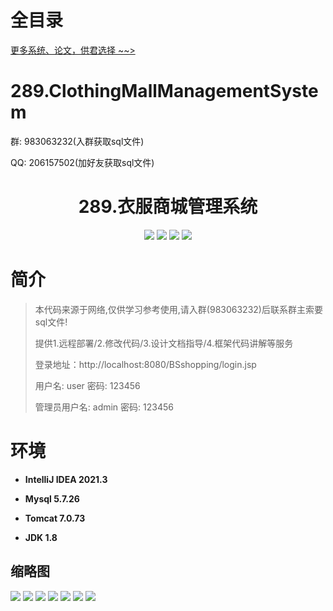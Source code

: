 # 全目录

[更多系统、论文，供君选择 ~~>](https://www.bitwise.net.cn)

# 289.ClothingMallManagementSystem

<p>群: 983063232(入群获取sql文件)</p>
<p>QQ: 206157502(加好友获取sql文件)</p>

<p><h1 align="center">289.衣服商城管理系统</h1></p>



<p align="center">
	<img src="https://img.shields.io/badge/jdk-1.8-orange.svg"/>
    <img src="https://img.shields.io/badge/servlet-5.x-lightgrey.svg"/>
    <img src="https://img.shields.io/badge/jsp-3.x-blue.svg"/>
    <img src="https://img.shields.io/badge/jdbc-5.x-yellow.svg"/>
</p>

# 简介

> 本代码来源于网络,仅供学习参考使用,请入群(983063232)后联系群主索要sql文件!
>
> 提供1.远程部署/2.修改代码/3.设计文档指导/4.框架代码讲解等服务
>
> 登录地址：http://localhost:8080/BSshopping/login.jsp
>
> 用户名: user   密码: 123456
>
> 管理员用户名: admin   密码: 123456
>


# 环境

- <b>IntelliJ IDEA 2021.3</b>

- <b>Mysql 5.7.26</b>

- <b>Tomcat 7.0.73</b>

- <b>JDK 1.8</b>





## 缩略图

![](https://bitwise.oss-cn-heyuan.aliyuncs.com/2024/9/10/80d018f0-f49e-4997-b1ee-60789e1281fb.png)
![](https://bitwise.oss-cn-heyuan.aliyuncs.com/2024/9/10/b88a6311-2962-4d1f-8d9c-29f8ab1ba683.png)
![](https://bitwise.oss-cn-heyuan.aliyuncs.com/2024/9/10/76fb6749-1e4c-486f-9b10-d70f7d4fff31.png)
![](https://bitwise.oss-cn-heyuan.aliyuncs.com/2024/9/10/af9c5952-f778-4a00-a124-f338638b76d7.png)
![](https://bitwise.oss-cn-heyuan.aliyuncs.com/2024/9/10/97490449-2685-452b-b9d9-afb3f421d3d0.png)
![](https://bitwise.oss-cn-heyuan.aliyuncs.com/2024/9/10/539256fa-348e-42c1-a45f-9dd4a18c700e.png)
![](https://bitwise.oss-cn-heyuan.aliyuncs.com/2024/9/10/53e7910f-bfdf-4b81-83be-d6e874eba230.png)






